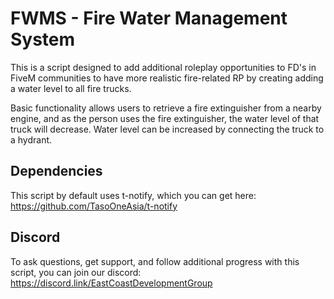 # FWMS - Fire Water Management System

This is a script designed to add additional roleplay opportunities to FD's in FiveM communities to have more realistic fire-related RP by creating adding a water level to all fire trucks. 

Basic functionality allows users to retrieve a fire extinguisher from a nearby engine, and as the person uses the fire extinguisher, the water level of that truck will decrease. Water level can be increased by connecting the truck to a hydrant.

## Dependencies
This script by default uses t-notify, which you can get here: https://github.com/TasoOneAsia/t-notify

## Discord
To ask questions, get support, and follow additional progress with this script, you can join our discord: https://discord.link/EastCoastDevelopmentGroup
